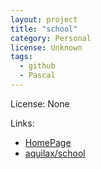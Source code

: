 ```yaml
---
layout: project
title: "school"
category: Personal
license: Unknown
tags:
  - github
  - Pascal
---
```


License: None

Links:

* [HomePage](http://zadachi-programirane.blogspot.com/)
* [aquilax/school](https://github.com/aquilax/school)
